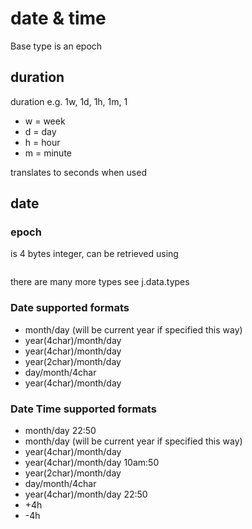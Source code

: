 # date & time 

Base type is an epoch

## duration

duration e.g. 1w, 1d, 1h, 1m, 1

- w = week
- d = day
- h = hour
- m = minute

translates to seconds when used

## date

### epoch

is 4 bytes integer, can be retrieved using

```python
```

there are many more types see j.data.types

### <a name="date_supported_formats"></a> Date supported formats

- month/day  (will be current year if specified this way)
- year(4char)/month/day
- year(4char)/month/day
- year(2char)/month/day
- day/month/4char
- year(4char)/month/day

### <a name="date_time_supported_formats"></a> Date Time supported formats

- month/day 22:50
- month/day  (will be current year if specified this way)
- year(4char)/month/day
- year(4char)/month/day 10am:50
- year(2char)/month/day
- day/month/4char
- year(4char)/month/day 22:50
- +4h
- -4h